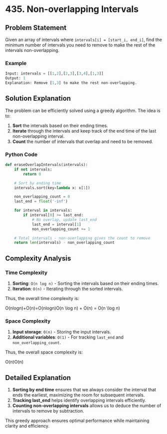 # 435. Non-overlapping Intervals

## Problem Statement

Given an array of intervals where `intervals[i] = [start_i, end_i]`, find the minimum number of intervals you need to remove to make the rest of the intervals non-overlapping.

### Example

```python
Input: intervals = [[1,2],[2,3],[3,4],[1,3]]
Output: 1
Explanation: Remove [1,3] to make the rest non-overlapping.
```

## Solution Explanation

The problem can be efficiently solved using a greedy algorithm. The idea is to:

1. **Sort** the intervals based on their ending times.
2. **Iterate** through the intervals and keep track of the end time of the last non-overlapping interval.
3. **Count** the number of intervals that overlap and need to be removed.

### Python Code

```python
def eraseOverlapIntervals(intervals):
    if not intervals:
        return 0

    # Sort by ending time
    intervals.sort(key=lambda x: x[1])

    non_overlapping_count = 0
    last_end = float('-inf')

    for interval in intervals:
        if interval[0] >= last_end:
            # No overlap, update last_end
            last_end = interval[1]
            non_overlapping_count += 1

    # Total intervals - non-overlapping gives the count to remove
    return len(intervals) - non_overlapping_count
```

## Complexity Analysis

### Time Complexity

1. **Sorting**: `O(n log n)` - Sorting the intervals based on their ending times.
2. **Iteration**: `O(n)` - Iterating through the sorted intervals.

Thus, the overall time complexity is:

O(nlog⁡n)+O(n)=O(nlog⁡n)O(n \log n) + O(n) = O(n \log n)

### Space Complexity

1. **Input storage**: `O(n)` - Storing the input intervals.
2. **Additional variables**: `O(1)` - For tracking `last_end` and `non_overlapping_count`.

Thus, the overall space complexity is:

O(n)O(n)

## Detailed Explanation

1. **Sorting by end time** ensures that we always consider the interval that ends the earliest, maximizing the room for subsequent intervals.
2. **Tracking last_end** helps identify overlapping intervals efficiently.
3. **Counting non-overlapping intervals** allows us to deduce the number of intervals to remove by subtraction.

This greedy approach ensures optimal performance while maintaining clarity and efficiency.